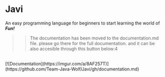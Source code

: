 # Javi
An easy programming language for beginners to start learning the world of <strong> <em>Fun!</em> </strong>

>> The documentation has been moved to the documentation.md file. please go there for the full documentation. and it can be also accesible through this button below:4
<br>
[![Documentation](https://imgur.com/a/8AF257T)](https://github.com/Team-Java-Wolf/Javi/gh/documentation.md)

